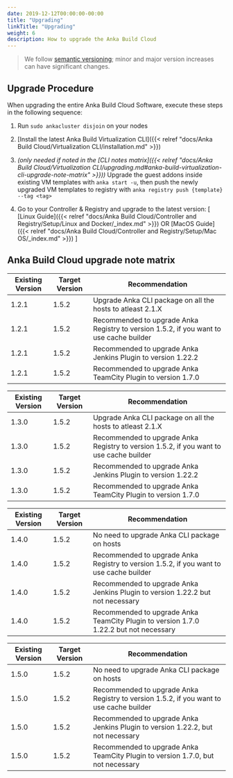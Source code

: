 ```yaml
---
date: 2019-12-12T00:00:00-00:00
title: "Upgrading"
linkTitle: "Upgrading"
weight: 6
description: How to upgrade the Anka Build Cloud
---
```


> We follow [semantic versioning](https://semver.org/); minor and major version increases can have significant changes.

## Upgrade Procedure

When upgrading the entire Anka Build Cloud Software, execute these steps in the following sequence:

1) Run `sudo ankacluster disjoin` on your nodes

2) [Install the latest Anka Build Virtualization CLI]({{< relref "docs/Anka Build Cloud/Virtualization CLI/installation.md" >}})

3) _(only needed if noted in the [CLI notes matrix]({{< relref "docs/Anka Build Cloud/Virtualization CLI/upgrading.md#anka-build-virtualization-cli-upgrade-note-matrix" >}}))_ Upgrade the guest addons inside existing VM templates with `anka start -u`, then push the newly upgraded VM templates to registry with `anka registry push {template} --tag <tag>`

5) Go to your Controller & Registry and upgrade to the latest version: [ [Linux Guide]({{< relref "docs/Anka Build Cloud/Controller and Registry/Setup/Linux and Docker/_index.md" >}}) OR [MacOS Guide]({{< relref "docs/Anka Build Cloud/Controller and Registry/Setup/Mac OS/_index.md" >}}) ]

## Anka Build Cloud upgrade note matrix

Existing Version | Target Version | Recommendation
--- | --- | ---
1.2.1 | 1.5.2 | Upgrade Anka CLI package on all the hosts to atleast 2.1.X
1.2.1 | 1.5.2 | Recommended to upgrade Anka Registry to version 1.5.2, if you want to use cache builder
1.2.1 | 1.5.2 | Recommended to upgrade Anka Jenkins Plugin to version 1.22.2
1.2.1 | 1.5.2 | Recommended to upgrade Anka TeamCity Plugin to version 1.7.0

Existing Version | Target Version | Recommendation
--- | --- | ---
1.3.0 | 1.5.2 | Upgrade Anka CLI package on all the hosts to atleast 2.1.X
1.3.0 | 1.5.2 | Recommended to upgrade Anka Registry to version 1.5.2, if you want to use cache builder
1.3.0 | 1.5.2 | Recommended to upgrade Anka Jenkins Plugin to version 1.22.2
1.3.0 | 1.5.2 | Recommended to upgrade Anka TeamCity Plugin to version 1.7.0

Existing Version | Target Version | Recommendation
--- | --- | ---
1.4.0 | 1.5.2 | No need to upgrade Anka CLI package on hosts
1.4.0 | 1.5.2 | Recommended to upgrade Anka Registry to version 1.5.2, if you want to use cache builder
1.4.0 | 1.5.2 | Recommended to upgrade Anka Jenkins Plugin to version 1.22.2 but not necessary
1.4.0 | 1.5.2 | Recommended to upgrade Anka TeamCity Plugin to version 1.7.0 1.22.2 but not necessary

Existing Version | Target Version | Recommendation
--- | --- | ---
1.5.0 | 1.5.2 | No need to upgrade Anka CLI package on hosts
1.5.0 | 1.5.2 | Recommended to upgrade Anka Registry to version 1.5.2, if you want to use cache builder
1.5.0 | 1.5.2 | Recommended to upgrade Anka Jenkins Plugin to version 1.22.2, but not necessary
1.5.0 | 1.5.2 | Recommended to upgrade Anka TeamCity Plugin to version 1.7.0, but not necessary
